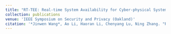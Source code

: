 ```yaml
---
title: "RT-TEE: Real-time System Availability for Cyber-physical Systems using ARM TrustZone"
collection: publications
venue: 'IEEE Symposium on Security and Privacy (Oakland)'
citation: '*Jinwen Wang*, Ao Li, Haoran Li, Chenyang Lu, Ning Zhang. "RT-TEE: Real-time System Availability for Cyber-physical Systems using ARM TrustZone.", IEEE Symposium on Security and Privacy (Oakland), IEEE Computer Society, 2022 (Acceptance Rate: 147/1012=14.5%).'
---
```

